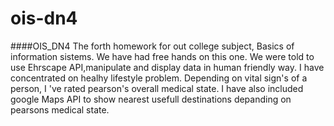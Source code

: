 # ois-dn4
####OIS_DN4
The forth homework for out college subject, Basics of information sistems. We have had free hands on this one. We were told 
to use Ehrscape API,manipulate and display data in human friendly way. I have concentrated on healhy lifestyle problem. 
Depending on vital sign's of a person, I 've rated pearson's overall medical state. I have also included
google Maps API to show nearest usefull destinations depanding on pearsons medical state.

